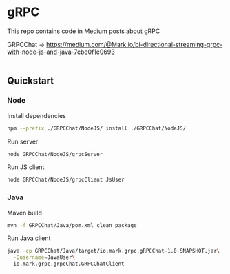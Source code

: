 # gRPC

This repo contains code in Medium posts about gRPC

GRPCChat -> https://medium.com/@Mark.io/bi-directional-streaming-grpc-with-node-js-and-java-7cbe0f1e0693
<br/><br/>
## Quickstart

### Node

Install dependencies
```bash
npm --prefix ./GRPCChat/NodeJS/ install ./GRPCChat/NodeJS/
```

Run server
```bash
node GRPCChat/NodeJS/grpcServer
```

Run JS client
```bash
node GRPCChat/NodeJS/grpcClient JsUser
```

### Java

Maven build
```bash
mvn -f GRPCChat/Java/pom.xml clean package
```

Run Java client
```bash
java -cp GRPCChat/Java/target/io.mark.grpc.gRPCChat-1.0-SNAPSHOT.jar\
  -Dusername=JavaUser\
  io.mark.grpc.grpcChat.GRPCChatClient
```
